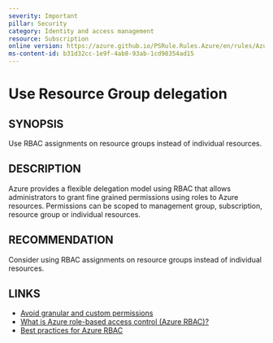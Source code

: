 ```yaml
---
severity: Important
pillar: Security
category: Identity and access management
resource: Subscription
online version: https://azure.github.io/PSRule.Rules.Azure/en/rules/Azure.RBAC.UseRGDelegation/
ms-content-id: b31d32cc-1e9f-4ab8-93ab-1cd98354ad15
---
```


# Use Resource Group delegation

## SYNOPSIS

Use RBAC assignments on resource groups instead of individual resources.

## DESCRIPTION

Azure provides a flexible delegation model using RBAC that allows administrators to grant fine grained permissions using roles to Azure resources.
Permissions can be scoped to management group, subscription, resource group or individual resources.

## RECOMMENDATION

Consider using RBAC assignments on resource groups instead of individual resources.

## LINKS

- [Avoid granular and custom permissions](https://learn.microsoft.com/azure/architecture/framework/security/design-admins#avoid-granular-and-custom-permissions)
- [What is Azure role-based access control (Azure RBAC)?](https://learn.microsoft.com/azure/role-based-access-control/overview)
- [Best practices for Azure RBAC](https://learn.microsoft.com/azure/role-based-access-control/best-practices)
